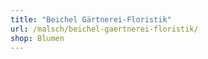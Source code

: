 ```yaml
---
title: "Beichel Gärtnerei-Floristik"
url: /malsch/beichel-gaertnerei-floristik/
shop: Blumen
---
```

